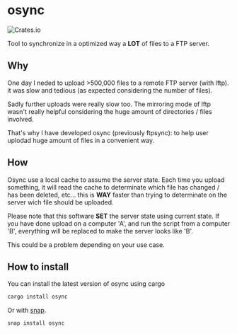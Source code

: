 # osync

![Crates.io](https://img.shields.io/crates/v/osync)

Tool to synchronize in a optimized way a **LOT** of files to a FTP server.

## Why

One day I neded to upload >500,000 files to a remote FTP server (with lftp).
it was slow and tedious (as expected considering the number of files).

Sadly further uploads were really slow too. The mirroring mode of lftp
wasn't really helpful considering the huge amount of directories / files involved.

That's why I have developed osync (previously ftpsync):
to help user uplodad huge amount of files in a convenient way.

## How

Osync use a local cache to assume the server state. Each time you upload something,
it will read the cache to determinate which file has changed / has been deleted, etc...
this is **WAY** faster than trying to determinate on the server wich file should be uploaded.

Please note that this software **SET** the server state using current state. If you have done upload on a computer 'A',
and run the script from a computer 'B', everything will be replaced to make the server looks like 'B'.

This could be a problem depending on your use case.  

## How to install

You can install the latest version of osync using cargo

```sh
cargo install osync
```

Or with [snap](https://snapcraft.io).

```sh
snap install osync
```
